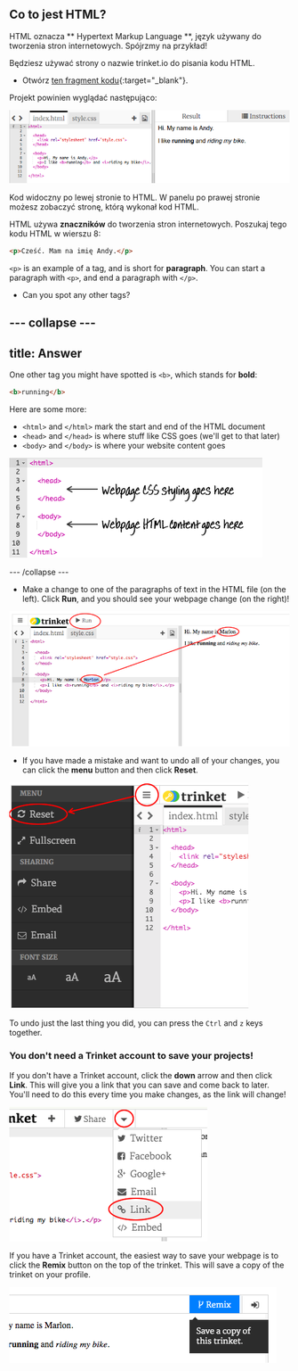 ## Co to jest HTML?

HTML oznacza ** Hypertext Markup Language **, język używany do tworzenia stron internetowych. Spójrzmy na przykład!

Będziesz używać strony o nazwie trinket.io do pisania kodu HTML.

+ Otwórz [ten fragment kodu](http://jumpto.cc/web-intro){:target="_blank"}.

Projekt powinien wyglądać następująco:

![screenshot](images/birthday-starter.png)

Kod widoczny po lewej stronie to HTML. W panelu po prawej stronie możesz zobaczyć stronę, którą wykonał kod HTML.

HTML używa **znaczników** do tworzenia stron internetowych. Poszukaj tego kodu HTML w wierszu 8:

```html
<p>Cześć. Mam na imię Andy.</p>
```

`<p>` is an example of a tag, and is short for **paragraph**. You can start a paragraph with `<p>`, and end a paragraph with `</p>`.

+ Can you spot any other tags?

## \--- collapse \---

## title: Answer

One other tag you might have spotted is `<b>`, which stands for **bold**:

```html
<b>running</b>
```

Here are some more:

+ `<html>` and `</html>` mark the start and end of the HTML document
+ `<head>` and `</head>` is where stuff like CSS goes (we'll get to that later)
+ `<body>` and `</body>` is where your website content goes

![screenshot](images/birthday-head-body.png)

\--- /collapse \---

+ Make a change to one of the paragraphs of text in the HTML file (on the left). Click **Run**, and you should see your webpage change (on the right)!

![screenshot](images/birthday-edit-html.png)

+ If you have made a mistake and want to undo all of your changes, you can click the **menu** button and then click **Reset**.

![screenshot](images/birthday-reset.png)

To undo just the last thing you did, you can press the `Ctrl` and `z` keys together.

### You don't need a Trinket account to save your projects!

If you don't have a Trinket account, click the **down** arrow and then click **Link**. This will give you a link that you can save and come back to later. You'll need to do this every time you make changes, as the link will change!

![screenshot](images/birthday-link.png)

If you have a Trinket account, the easiest way to save your webpage is to click the **Remix** button on the top of the trinket. This will save a copy of the trinket on your profile.

![screenshot](images/birthday-remix.png)
